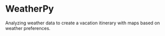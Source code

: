 # WeatherPy
Analyzing weather data to create a vacation itinerary with maps based on weather preferences.

